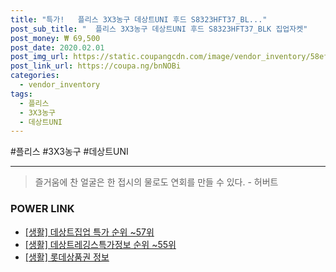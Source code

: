 ```yaml
--- 
title: "특가!   플리스 3X3농구 데상트UNI 후드 S8323HFT37_BL..." 
post_sub_title: "  플리스 3X3농구 데상트UNI 후드 S8323HFT37_BLK 집업자켓" 
post_money: ₩ 69,500 
post_date: 2020.02.01 
post_img_url: https://static.coupangcdn.com/image/vendor_inventory/58ef/813c5ee2113a598cc43be42a1d28884a85135f03e34a2a99d07c2a1e035d.jpg 
post_link_url: https://coupa.ng/bnNOBi 
categories: 
  - vendor_inventory 
tags: 
  - 플리스 
  - 3X3농구 
  - 데상트UNI 
--- 
```

  #플리스 #3X3농구 #데상트UNI 
<hr> 

> 즐거움에 찬 얼굴은 한 접시의 물로도 연회를 만들 수 있다. - 허버트 


### POWER LINK

* <a href="https://blog.naver.com/sakai111/221792137419" target="_blank"> [생활] 데상트집업 특가 순위 ~57위</a>
* <a href="https://blog.naver.com/fasyy4321/221773343799" target="_blank"> [생활] 데상트레깅스특가정보 순위 ~55위</a>
* <a href="https://blog.naver.com/sakai111/221757975426" target="_blank"> [생활] 롯데상품권 정보 </a>
